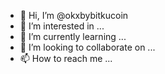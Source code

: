 - 👋 Hi, I’m @okxbybitkucoin
- 👀 I’m interested in ...
- 🌱 I’m currently learning ...
- 💞️ I’m looking to collaborate on ...
- 📫 How to reach me ...

<!---
okxbybitkucoin/okxbybitkucoin is a ✨ special ✨ repository because its `README.md` (this file) appears on your GitHub profile.
You can click the Preview link to take a look at your changes.
--->
